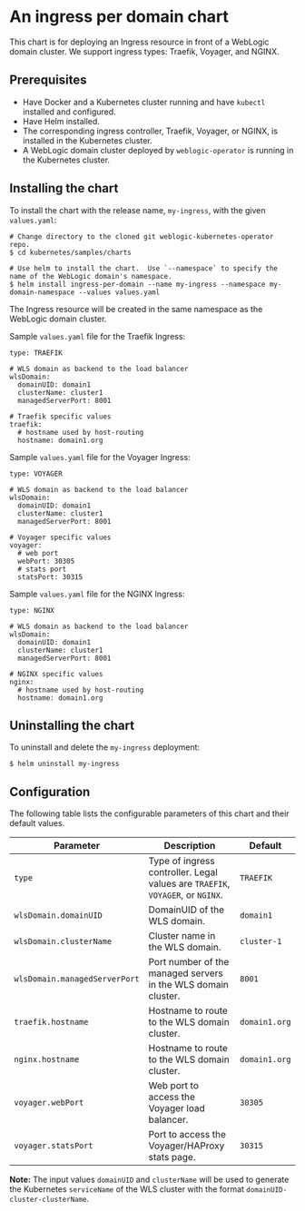 # An ingress per domain chart
This chart is for deploying an Ingress resource in front of a WebLogic domain cluster. We support ingress types: Traefik, Voyager, and NGINX.

## Prerequisites
- Have Docker and a Kubernetes cluster running and have `kubectl` installed and configured.
- Have Helm installed.
- The corresponding ingress controller, Traefik, Voyager, or NGINX, is installed in the Kubernetes cluster.
- A WebLogic domain cluster deployed by `weblogic-operator` is running in the Kubernetes cluster.

## Installing the chart

To install the chart with the release name, `my-ingress`, with the given `values.yaml`:
```
# Change directory to the cloned git weblogic-kubernetes-operator repo.
$ cd kubernetes/samples/charts

# Use helm to install the chart.  Use `--namespace` to specify the name of the WebLogic domain's namespace.
$ helm install ingress-per-domain --name my-ingress --namespace my-domain-namespace --values values.yaml
```
The Ingress resource will be created in the same namespace as the WebLogic domain cluster.

Sample `values.yaml` file for the Traefik Ingress:
```
type: TRAEFIK

# WLS domain as backend to the load balancer
wlsDomain:
  domainUID: domain1
  clusterName: cluster1
  managedServerPort: 8001

# Traefik specific values
traefik:
  # hostname used by host-routing
  hostname: domain1.org
```

Sample `values.yaml` file for the Voyager Ingress:
```
type: VOYAGER

# WLS domain as backend to the load balancer
wlsDomain:
  domainUID: domain1
  clusterName: cluster1  
  managedServerPort: 8001

# Voyager specific values
voyager:
  # web port
  webPort: 30305
  # stats port
  statsPort: 30315
```

Sample `values.yaml` file for the NGINX Ingress:
```
type: NGINX

# WLS domain as backend to the load balancer
wlsDomain:
  domainUID: domain1
  clusterName: cluster1
  managedServerPort: 8001

# NGINX specific values
nginx:
  # hostname used by host-routing
  hostname: domain1.org
```

## Uninstalling the chart
To uninstall and delete the `my-ingress` deployment:
```
$ helm uninstall my-ingress
```
## Configuration
The following table lists the configurable parameters of this chart and their default values.

| Parameter | Description | Default |
| --- | --- | --- |
| `type` | Type of ingress controller. Legal values are `TRAEFIK`, `VOYAGER`, or `NGINX`. | `TRAEFIK` |
| `wlsDomain.domainUID` | DomainUID of the WLS domain. | `domain1` |
| `wlsDomain.clusterName` | Cluster name in the WLS domain. | `cluster-1` |
| `wlsDomain.managedServerPort` | Port number of the managed servers in the WLS domain cluster. | `8001` |
| `traefik.hostname` | Hostname to route to the WLS domain cluster. | `domain1.org` |
| `nginx.hostname` | Hostname to route to the WLS domain cluster. | `domain1.org` |
| `voyager.webPort` | Web port to access the Voyager load balancer. | `30305` |
| `voyager.statsPort` | Port to access the Voyager/HAProxy stats page. | `30315` |

**Note:** The input values `domainUID` and `clusterName` will be used to generate the Kubernetes `serviceName` of the WLS cluster with the format `domainUID-cluster-clusterName`.
